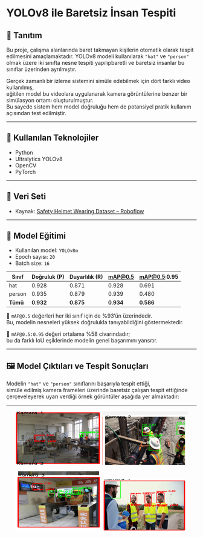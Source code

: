 # YOLOv8 ile Baretsiz İnsan Tespiti

## 📌 Tanıtım

Bu proje, çalışma alanlarında baret takmayan kişilerin otomatik olarak tespit edilmesini 
amaçlamaktadır.  YOLOv8 modeli kullanılarak `"hat"` ve `"person"` olmak üzere iki sınıfta 
nesne tespiti yapılıpbaretli ve baretsiz insanlar bu sınıflar üzerinden ayrılmıştır.

Gerçek zamanlı bir izleme sistemini simüle edebilmek için dört farklı video kullanılmış,  
eğitilen model bu videolara uygulanarak kamera görüntülerine benzer bir simülasyon ortamı oluşturulmuştur.  
Bu sayede sistem hem model doğruluğu hem de potansiyel pratik kullanım açısından test edilmiştir.

---

## 🧰 Kullanılan Teknolojiler

- Python  
- Ultralytics YOLOv8  
- OpenCV  
- PyTorch  

---

## 📂 Veri Seti

- Kaynak: [Safety Helmet Wearing Dataset – Roboflow](https://universe.roboflow.com/zayed-uddin-chowdhury-ghymx/safety-helmet-wearing-dataset)

---

## 🧠 Model Eğitimi

- Kullanılan model: `YOLOv8m`  
- Epoch sayısı: `20`  
- Batch size: `16`  

| Sınıf   | Doğruluk (P) | Duyarlılık (R) | mAP@0.5 | mAP@0.5:0.95 |
|---------|--------------|----------------|---------|--------------|
| hat     | 0.928        | 0.871          | 0.928   | 0.691        |
| person  | 0.935        | 0.879          | 0.939   | 0.480        |
| **Tümü** | **0.932**    | **0.875**      | **0.934** | **0.586**    |

📌 `mAP@0.5` değerleri her iki sınıf için de %93’ün üzerindedir.  
Bu, modelin nesneleri yüksek doğrulukla tanıyabildiğini göstermektedir.

📌 `mAP@0.5:0.95` değeri ortalama %58 civarındadır;  
bu da farklı IoU eşiklerinde modelin genel başarımını yansıtır.

---

## 🖼️ Model Çıktıları ve Tespit Sonuçları

Modelin `"hat"` ve `"person"` sınıflarını başarıyla tespit ettiği,  
simüle edilmiş kamera frameleri üzerinde baretsiz çalışan tespit ettiğinde 
çerçeveleyerek uyarı verdiği örnek görüntüler aşağıda yer almaktadır:

---

<p align="center">
  <img src="results/result1.png" width="45%" alt="Result 1"/>
  <img src="results/result2.png" width="45%" alt="Result 2"/>
</p>

<p align="center">
  <img src="results/result3.png" width="45%" alt="Result 3"/>
  <img src="results/result4.png" width="45%" alt="Result 4"/>
</p>




